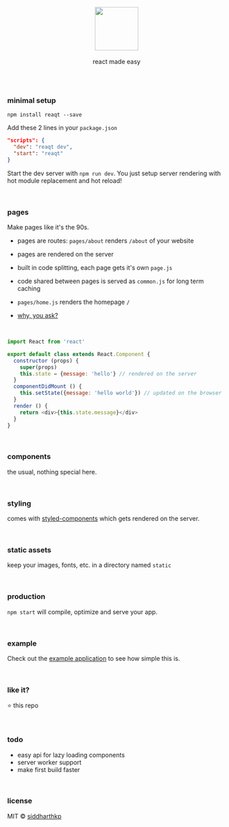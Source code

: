 <p align="center">
  <img src="https://raw.githubusercontent.com/siddharthkp/reaqt/master/art/reaqt.png" height="100px"/>
  <br><br>
  react made easy
  <br><br>
</p>

&nbsp;

### minimal setup
```
npm install reaqt --save
```


Add these 2 lines in your `package.json`

```json
"scripts": {
  "dev": "reaqt dev",
  "start": "reaqt"
}
```

Start the dev server with `npm run dev`. You just setup server rendering with hot module replacement and hot reload!

&nbsp;

### pages

Make pages like it's the 90s.
&nbsp;
- pages are routes: `pages/about` renders `/about` of your website

- pages are rendered on the server

- built in code splitting, each page gets it's own `page.js`

- code shared between pages is served as `common.js` for long term caching

- `pages/home.js` renders the homepage `/`

- [why, you ask?](https://rauchg.com/2014/7-principles-of-rich-web-applications#server-rendered-pages-are-not-optional)

&nbsp;

```js
import React from 'react'

export default class extends React.Component {
  constructor (props) {
    super(props)
    this.state = {message: 'hello'} // rendered on the server
  }
  componentDidMount () {
    this.setState({message: 'hello world'}) // updated on the browser
  }
  render () {
    return <div>{this.state.message}</div>
  }
}

```

&nbsp;

### components

the usual, nothing special here.

&nbsp;

### styling

comes with [styled-components](https://github.com/styled-components/styled-components) which gets rendered on the server.

&nbsp;

### static assets

keep your images, fonts, etc. in a directory named `static`

&nbsp;

### production

`npm start` will compile, optimize and serve your app.

&nbsp;

### example

Check out the [example application](https://github.com/siddharthkp/reaqt/tree/master/example) to see how simple this is.

&nbsp;

### like it?

:star: this repo

&nbsp;

### todo

- easy api for lazy loading components
- server worker support
- make first build faster

&nbsp;

### license

MIT © [siddharthkp](https://github.com/siddharthkp)
